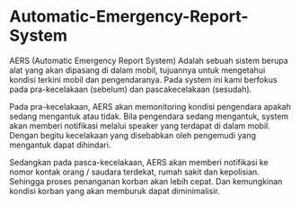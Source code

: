# Automatic-Emergency-Report-System

AERS (Automatic Emergency Report System) Adalah sebuah sistem berupa alat yang akan dipasang di dalam mobil, tujuannya untuk mengetahui kondisi terkini mobil dan pengendaranya. Pada system ini kami berfokus pada pra-kecelakaan (sebelum) dan pascakecelakaan (sesudah). 

Pada pra-kecelakaan, AERS akan memonitoring kondisi pengendara apakah sedang mengantuk atau tidak. Bila pengendara sedang mengantuk, system akan memberi notifikasi melalui speaker yang terdapat di dalam mobil. Dengan begitu kecelakaan yang disebabkan oleh pengemudi yang mengantuk dapat dihindari. 

Sedangkan pada pasca-kecelakaan, AERS akan memberi notifikasi ke nomor kontak orang / saudara terdekat, rumah sakit dan kepolisian. Sehingga proses penanganan korban akan lebih cepat. Dan kemungkinan kondisi korban yang akan memburuk dapat diminimalisir.
